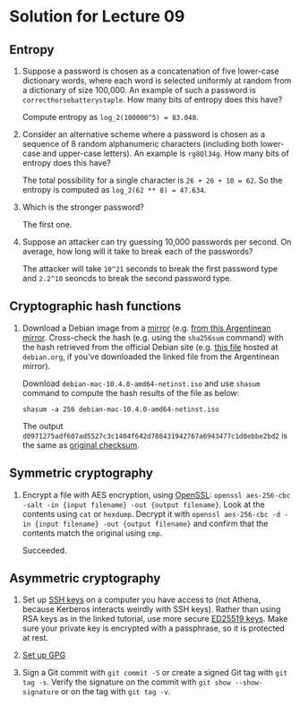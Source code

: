 # Solution for Lecture 09

## Entropy

1. Suppose a password is chosen as a concatenation of five lower-case dictionary words, where each word is selected uniformly at random from a dictionary of size 100,000. An example of such a password is `correcthorsebatterystaple`. How many bits of entropy does this have?

	Compute entropy as `log_2(100000^5) = 83.048`.
	
2. Consider an alternative scheme where a password is chosen as a sequence of 8 random alphanumeric characters (including both lower-case and upper-case letters). An example is `rg8Ql34g`. How many bits of entropy does this have?

	The total possibility for a single character is `26 + 26 + 10 = 62`. So the entropy is computed as `log_2(62 ** 8) = 47.634`.
	
3. Which is the stronger password?
	
	The first one.
	
4. Suppose an attacker can try guessing 10,000 passwords per second. On average, how long will it take to break each of the passwords?

	The attacker will take `10^21` seconds to break the first password type and `2.2^10` seoncds to break the second password type.
	
## Cryptographic hash functions

1. Download a Debian image from a [mirror](https://www.debian.org/CD/http-ftp/) (e.g. [from this Argentinean mirror](http://debian.xfree.com.ar/debian-cd/current/amd64/iso-cd/). Cross-check the hash (e.g. using the `sha256sum` command) with the hash retrieved from the official Debian site (e.g. [this file](https://cdimage.debian.org/debian-cd/current/amd64/iso-cd/SHA256SUMS) hosted at `debian.org`, if you've downloaded the linked file from the Argentinean mirror).

	Download `debian-mac-10.4.0-amd64-netinst.iso` and use `shasum` command to compute the hash results of the file as below:
	
	```shell
	shasum -a 256 debian-mac-10.4.0-amd64-netinst.iso 
	```

	The output `d0971275adf607ad5527c3c1404f642d788431942767a6943477c1d0ebbe2bd2` is the same as [original checksum](https://cdimage.debian.org/debian-cd/current/amd64/iso-cd/SHA256SUMS).


## Symmetric cryptography

1. Encrypt a file with AES encryption, using [OpenSSL](https://www.openssl.org/): `openssl aes-256-cbc -salt -in {input filename} -out {output filename}`. Look at the contents using `cat` or `hexdump`. Decrypt it with `openssl aes-256-cbc -d -in {input filename} -out {output filename}` and confirm that the contents match the original using `cmp`.

	Succeeded.

## Asymmetric cryptography

1. Set up [SSH keys](https://www.digitalocean.com/community/tutorials/how-to-set-up-ssh-keys--2) on a computer you have access to (not Athena, because Kerberos interacts weirdly with SSH keys). Rather than using RSA keys as in the linked tutorial, use more secure [ED25519 keys](https://wiki.archlinux.org/index.php/SSH_keys#Ed25519). Make sure your private key is encrypted with a passphrase, so it is protected at rest.

2. [Set up GPG](https://www.digitalocean.com/community/tutorials/how-to-use-gpg-to-encrypt-and-sign-messages)

3. Sign a Git commit with `git commit -S` or create a signed Git tag with `git tag -s`. Verify the signature on the commit with `git show --show-signature` or on the tag with `git tag -v`.